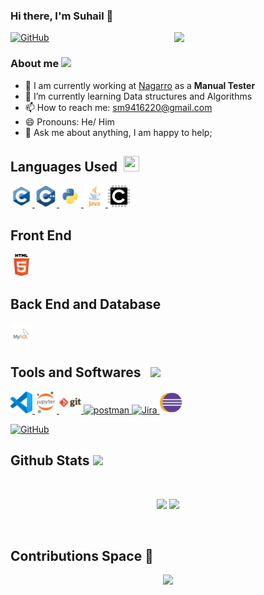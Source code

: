 ### Hi there, I'm Suhail 👋

<img align="right" width="48%" src="https://miro.medium.com/max/1100/1*IRGHmiGsa16stedQvIaZfw.gif" rel="noreferrer" />


<a href="https://github.com/sm9416220"><img src="https://img.shields.io/github/followers/PluckyPrecious.svg?label=GitHub&style=social" alt="GitHub" rel="noreferrer"></a>

### About me <img src="https://media.giphy.com/media/VgCDAzcKvsR6OM0uWg/giphy.gif" width="50" rel="noreferrer"/>

<!--
**sm9416220/sm9416220** is a ✨ _special_ ✨ repository because its `README.md` (this file) appears on your GitHub profile.

Here are some ideas to get you started:
-->

- 🏢 I am currently working at [Nagarro](https://www.nagarro.com/en) as a **Manual Tester**
- 🌱 I’m currently learning Data structures and Algorithms
- 📫 How to reach me: sm9416220@gmail.com
- 😄 Pronouns: He/ Him
- 💬 Ask me about anything, I am happy to help;

## Languages Used &nbsp;<img src="https://camo.githubusercontent.com/beb64ff21c883e318e4f5db5231c2ba4175705bea1c9249e82a41ab375db4f75/68747470733a2f2f6d65646961322e67697068792e636f6d2f6d656469612f51737347456d706b79454f684243623765312f67697068792e6769663f6369643d656366303565343761306e336769316266716e74716d6f62386739616964316f796a327772336473336d67373030626c267269643d67697068792e676966" height="25" width="25" rel="noreferrer"/>

<a href="https://devdocs.io/c/" rel="noreferrer" title="C">
    <img height="35" src="https://raw.githubusercontent.com/github/explore/80688e429a7d4ef2fca1e82350fe8e3517d3494d/topics/c/c.png">
</a>
<a href="https://www.cplusplus.com/" rel="noreferrer" title="C++">
    <img height="35" src="https://raw.githubusercontent.com/github/explore/80688e429a7d4ef2fca1e82350fe8e3517d3494d/topics/cpp/cpp.png">
</a>
<a href="https://www.python.org/doc/" rel="noreferrer" title="Python">
    <img height="35" src="https://raw.githubusercontent.com/github/explore/80688e429a7d4ef2fca1e82350fe8e3517d3494d/topics/python/python.png">
</a>
<a href="https://www.java.com/en/" rel="noreferrer" title="Java">
    <img height="35" src="https://raw.githubusercontent.com/github/explore/80688e429a7d4ef2fca1e82350fe8e3517d3494d/topics/java/java.png">
</a>
<a href="https://www.elprocus.com/basics-and-structure-of-embedded-c-program-with-examples-for-beginners/" rel="noreferrer" title="Embedded-C">
    <img height="35" src="https://raw.githubusercontent.com/devicons/devicon/master/icons/embeddedc/embeddedc-original.svg" rel="noreferrer" title="Embedded-C">       
</a>

## Front End 

<a href="https://developer.mozilla.org/en-US/docs/Web/HTML" rel="noreferrer" title="HTML">
    <img height="35" src="https://raw.githubusercontent.com/github/explore/80688e429a7d4ef2fca1e82350fe8e3517d3494d/topics/html/html.png"  rel="noreferrer">
</a>

## Back End and Database

<a href="https://www.mysql.com/"  rel="noreferrer" title="MySQL">
    <img height="35" src="https://raw.githubusercontent.com/github/explore/80688e429a7d4ef2fca1e82350fe8e3517d3494d/topics/mysql/mysql.png" rel="noreferrer">
</a>

## Tools and Softwares  &nbsp; <img height="23" src="https://media.giphy.com/media/ccRrcecpw9PaM/giphy.gif">

<a href="https://code.visualstudio.com/docs" rel="noreferrer" title="Vs Code">
    <img height="35" src="https://raw.githubusercontent.com/github/explore/80688e429a7d4ef2fca1e82350fe8e3517d3494d/topics/visual-studio-code/visual-studio-code.png">
</a>
<a href="https://jupyter.org/documentation" rel="noreferrer" title="Jupyter">
    <img height="35" src="https://raw.githubusercontent.com/github/explore/80688e429a7d4ef2fca1e82350fe8e3517d3494d/topics/jupyter-notebook/jupyter-notebook.png">
</a>
<a href="https://git-scm.com/docs/gittutorial" rel="noreferrer" title="Git">
    <img height="35" src="https://raw.githubusercontent.com/github/explore/80688e429a7d4ef2fca1e82350fe8e3517d3494d/topics/git/git.png">
</a>
<a href="https://postman.com" target="_blank" rel="noreferrer" title="Postman">
    <img src="https://www.vectorlogo.zone/logos/getpostman/getpostman-icon.svg" alt="postman" height="35" /> 
</a>
<a href="https://www.atlassian.com/software/jira" target="_blank" rel="noreferrer" title="Jira">
    <img src="https://www.vectorlogo.zone/logos/atlassian_jira/atlassian_jira-icon.svg" alt="Jira" title="Jira" height="35">
</a>
<a href="https://www.eclipse.org/" target="_blank" rel="noreferrer" title="Eclipse">
    <img src="https://raw.githubusercontent.com/Sarossilli/Sarossilli/master/img/eclipse.png" alt="eclipse logo" width="35">
</a>

<a href="https://github.com/sm9416220"><img src="https://img.shields.io/github/followers/PluckyPrecious.svg?label=GitHub&style=social" alt="GitHub" rel="noreferrer"></a>


## Github Stats <img height="45px" src="https://media.giphy.com/media/fapvHdWzoHtYY/giphy.gif" rel="noreferrer">
<br>
<p width="48%" align="center">
    <img width="48%" src="https://github-readme-stats.vercel.app/api?username=sm9416220&show_icons=true&theme=tokyonight&count_private=true&include_all_commits=true" />
<img width="51%" src="https://github-readme-streak-stats.herokuapp.com/?user=sm9416220&theme=tokyonight" />
</p>
<br/>

## Contributions Space 🎲

<p align="center">
    <a href="https://hacktoberfest.com/" rel="noreferrer"><img src="https://hacktoberfestswaglist.com/img/Hfest-Logo-2-Color-Manga.png" height="60px" rel="noreferrer"></a>
</p> 
